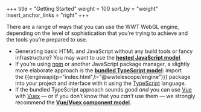 +++
title = "Getting Started"
weight = 100
sort_by = "weight"
insert_anchor_links = "right"
+++

There are a range of ways that you can use the WWT WebGL engine, depending on
the level of sophistication that you’re trying to achieve and the tools you’re
prepared to use.

- Generating basic HTML and JavaScript without any build tools or fancy
  infrastructure? You may want to use the **[hosted JavaScript
  model](@/getting-started/hosted-javascript-model.md)**.
- If you’re using [npm] or another JavaScript package manager, a slightly more
  elaborate approach is the **[bundled TypeScript
  model](@/getting-started/bundled-typescript-model.md)**: import
  the {{engineapi(p="index.html",t="@wwtelescope/engine")}} package into your
  project and interface with it using the [TypeScript] language.
- If the bundled TypeScript approach sounds good *and* you can use [Vue] with
  [Vuex] — or if you don’t know that you *can’t* use them — we strongly
  recommend the **[Vue/Vuex component
  model](@/getting-started/vue-component-model.md)**.

[npm]: https://npmjs.com/
[TypeScript]: https://www.typescriptlang.org/
[Vue]: https://vuejs.org/
[Vuex]: https://vuex.vuejs.org/
